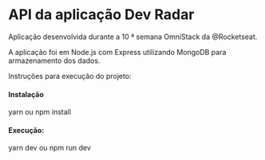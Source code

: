 # API da aplicação Dev Radar

Aplicação desenvolvida durante a 10 ª semana OmniStack da @Rocketseat.

A aplicação foi em Node.js com Express utilizando MongoDB para armazenamento dos dados.

Instruções para execução do projeto:

#### Instalação

yarn ou npm install

#### Execução:

yarn dev ou npm run dev
